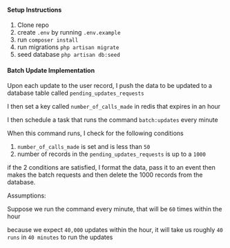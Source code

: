 #### Setup Instructions
1. Clone repo
2. create `.env` by running `.env.example`
3. run `composer install`
4. run migrations `php artisan migrate`
5. seed database `php artisan db:seed`
 

#### Batch Update Implementation

Upon each update to the user record,
I push the data to be updated to a database table called `pending_updates_requests`

I then set a key called `number_of_calls_made` in redis that expires in an hour 

I then schedule a task that runs the command `batch:updates` every minute

When this command runs, I check for the following conditions

1. `number_of_calls_made` is set and is less than `50`
2. number of records in the  `pending_updates_requests` is up to a `1000`

if the 2 conditions are satisfied, I format the data, pass it to an event then makes the batch requests
and then delete the 1000 records from the database.


Assumptions:

Suppose we run the command every minute, that will be `60` times within the hour

because we expect `40,000` updates within the hour, it will take us roughly `40 runs` in `40 minutes` to run the updates

